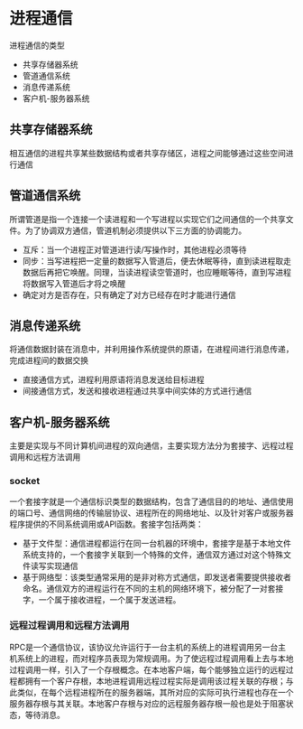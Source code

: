 # 进程通信
进程通信的类型
- 共享存储器系统
- 管道通信系统
- 消息传递系统
- 客户机-服务器系统

## 共享存储器系统
相互通信的进程共享某些数据结构或者共享存储区，进程之间能够通过这些空间进行通信

## 管道通信系统
所谓管道是指一个连接一个读进程和一个写进程以实现它们之间通信的一个共享文件。为了协调双方通信，管道机制必须提供以下三方面的协调能力。
- 互斥：当一个进程正对管道进行读/写操作时，其他进程必须等待
- 同步：当写进程把一定量的数据写入管道后，便去休眠等待，直到读进程取走数据后再把它唤醒。同理，当读进程读空管道时，也应睡眠等待，直到写进程将数据写入管道后才将之唤醒
- 确定对方是否存在，只有确定了对方已经存在时才能进行通信

## 消息传递系统
将通信数据封装在消息中，并利用操作系统提供的原语，在进程间进行消息传递，完成进程间的数据交换
- 直接通信方式，进程利用原语将消息发送给目标进程
- 间接通信方式，发送和接收进程通过共享中间实体的方式进行通信

## 客户机-服务器系统
主要是实现与不同计算机间进程的双向通信，主要实现方法分为套接字、远程过程调用和远程方法调用
### socket
一个套接字就是一个通信标识类型的数据结构，包含了通信目的的地址、通信使用的端口号、通信网络的传输层协议、进程所在的网络地址、以及针对客户或服务器程序提供的不同系统调用或API函数。套接字包括两类：
- 基于文件型：通信进程都运行在同一台机器的环境中，套接字是基于本地文件系统支持的，一个套接字关联到一个特殊的文件，通信双方通过对这个特殊文件读写实现通信
- 基于网络型：该类型通常采用的是非对称方式通信，即发送者需要提供接收者命名。通信双方的进程运行在不同的主机的网络环境下，被分配了一对套接字，一个属于接收进程，一个属于发送进程。
### 远程过程调用和远程方法调用
RPC是一个通信协议，该协议允许运行于一台主机的系统上的进程调用另一台主机系统上的进程，而对程序员表现为常规调用。为了使远程过程调用看上去与本地过程调用一样，引入了一个存根概念。在本地客户端，每个能够独立运行的远程过程都拥有一个客户存根，本地进程调用远程过程实际是调用该过程关联的存根；与此类似，在每个远程进程所在的服务器端，其所对应的实际可执行进程也存在一个服务器存根与其关联。本地客户存根与对应的远程服务器存根一般也是处于阻塞状态，等待消息。